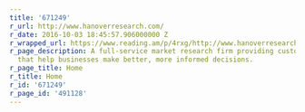 ```yaml
---
title: '671249'
r_url: http://www.hanoverresearch.com/
r_date: 2016-10-03 18:45:57.906000000 Z
r_wrapped_url: https://www.reading.am/p/4rxg/http://www.hanoverresearch.com/
r_page_description: A full-service market research firm providing custom insights
  that help businesses make better, more informed decisions.
r_page_title: Home
r_title: Home
r_id: '671249'
r_page_id: '491128'
---
```


